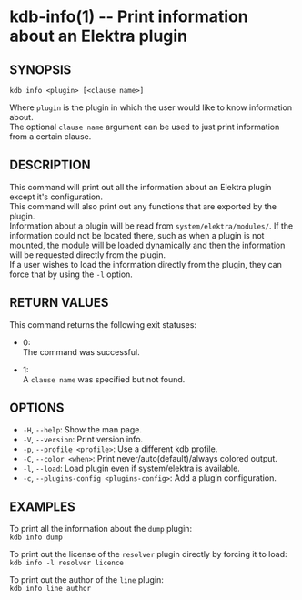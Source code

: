 kdb-info(1) -- Print information about an Elektra plugin
========================================================

## SYNOPSIS

`kdb info <plugin> [<clause name>]`  

Where `plugin` is the plugin in which the user would like to know information about.  
The optional `clause name` argument can be used to just print information from a certain clause.  

## DESCRIPTION

This command will print out all the information about an Elektra plugin except it's configuration.  
This command will also print out any functions that are exported by the plugin.  
Information about a plugin will be read from `system/elektra/modules/`. If the information could not be located there, such as when a plugin is not mounted, the module will be loaded dynamically and then the information will be requested directly from the plugin.  
If a user wishes to load the information directly from the plugin, they can force that by using the `-l` option.  

## RETURN VALUES

This command returns the following exit statuses:  

* 0:  
  The command was successful.  

* 1:  
  A `clause name` was specified but not found.  

## OPTIONS

- `-H`, `--help`:
  Show the man page.
- `-V`, `--version`:
  Print version info.
- `-p`, `--profile <profile>`:
  Use a different kdb profile.
- `-C`, `--color <when>`:
  Print never/auto(default)/always colored output.
- `-l`, `--load`:
  Load plugin even if system/elektra is available.
- `-c`, `--plugins-config <plugins-config>`:
  Add a plugin configuration.

## EXAMPLES

To print all the information about the `dump` plugin:  
`kdb info dump`  

To print out the license of the `resolver` plugin directly by forcing it to load:  
`kdb info -l resolver licence`  

To print out the author of the `line` plugin:  
`kdb info line author`  

